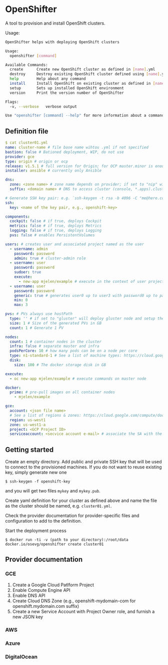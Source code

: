 # OpenShifter

A tool to provision and install OpenShift clusters.

Usage:

```bash
OpenShifter helps with deploying OpenShift clusters

Usage:
  openshifter [command]

Available Commands:
  create      Create new OpenShift cluster as defined in [name].yml
  destroy     Destroy existing OpenShift cluster defined using [name].yml
  help        Help about any command
  install     Install OpenShift on existing cluster as defined in [name].yml
  setup       Sets up installed OpenShift environment
  version     Print the version number of OpenShifter

Flags:
  -v, --verbose   verbose output

Use "openshifter [command] --help" for more information about a command.
```

## Definition file

```yaml
$ cat cluster01.yml
name: cluster-name # file base name wihtou .yml if not specified
bastion: false # Bationed deployment, WIP, do not use
provider: gce
type: origin # origin or ocp
release: v1.5.1 # full version for Origin; for OCP master.minor is enough
installer: ansible # currently only Ansible

dns:
  zone: <zone name> # zone name depends on provider; if set to "nip" will use nip.io
  suffix: <domain name> # DNS to access cluster (console, *.apps).cluster-name.suffix

# Generate SSH key pair: e.g. `ssh-keygen -t rsa -b 4096 -C "me@here.com" -f openshift-key`
ssh:
  key: <name of the key pair, e.g., openshift-key>

components:
  cockpit: false # if true, deploys Cockpit
  metrics: false # if true, deploys Metrics
  logging: false # if true, deploys Logging
  pvs: false # enables PersistentVolumes

users: # creates user and associated project named as the user
  - username: admin
    password: password
    admin: true # cluster-admin role
  - username: user
    password: password
    sudoer: true
    execute:
      - new-app mjelen/example # execute in the context of user project
  - username: user
    password: password
    generic: true # generates user0 up to user3 with password0 up to password3
    min: 0
    max: 3

pvs: # PVs always use hostPath
  type: '' # if set to "gluster" will deploy gluster node and setup the hostPath into Gluster backed directory
  size: 1 # Size of the generated PVs in GB
  count: 1 # Generate 1 PV

nodes:
  count: 1 # container nodes in the cluster
  infra: false # separate master and infra
  podsPerCore: 10 # how many pods can be on a node per core
  type: n1-standard-1 # See a list of machine types: https://cloud.google.com/compute/docs/machine-types
  disk:
    size: 100 # The docker storage disk in GB

execute:
  - oc new-app mjelen/example # execute commands on master node

docker:
  prime: # pre-pull images on all container nodes
    - mjelen/example

gce:
  account: <json file name>
  # See a list of regions & zones: https://cloud.google.com/compute/docs/regions-zones/regions-zones
  region: us-west1
  zone: us-west1-a
  project: <GCP Project ID>
  serviceaccount: <secvice account e-mail> # associate the SA with the VM
```

## Getting started

Create an empty directory. Add public and private SSH key that will be used to connect to the  provisioned machines. If
you do not want to reuse existing key, simply generate new one

```
$ ssh-keygen -f openshift-key
```

and you will get two files `mykey` and `mykey.pub`.

Create yaml definition for your cluster as defined above and name the file as the cluster should be named, e.g.
`cluster01.yml`.

Check the provider documentation for provider-specific files and configuration to add to the definition.

Start the deployment process

```
$ docker run -ti -v (path to your directory):/root/data docker.io/osevg/openshifter create cluster01
```

## Provider documentation

### GCE

1. Create a Google Cloud Patlform Project
1. Enable Compute Engine API
1. Enable DNS API
1. Create Cloud DNS Zone (e.g., openshift-mydomain-com for openshift.mydomain.com suffix)
1. Create a new Service Account with Project Owner role, and furnish a new JSON key

### AWS

### Azure

### DigitalOcean
